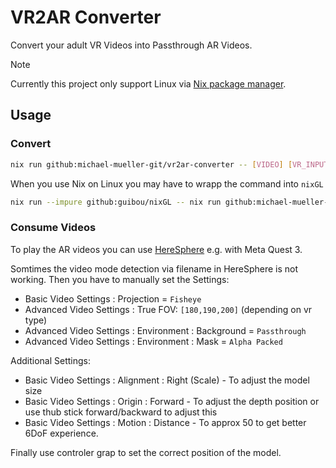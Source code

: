 # VR2AR Converter

Convert your adult VR Videos into Passthrough AR Videos. 

> [!NOTE]
> Currently this project only support Linux via [Nix package manager](https://nixos.org/download.html).

## Usage

### Convert

```sh
nix run github:michael-mueller-git/vr2ar-converter -- [VIDEO] [VR_INPUT_TYPE] 
```

When you use Nix on Linux you may have to wrapp the command into `nixGL` 

```sh
nix run --impure github:guibou/nixGL -- nix run github:michael-mueller-git/vr2ar-converter -- [VIDEO] [VR_INPUT_TYPE] 
```

### Consume Videos

To play the AR videos you can use [HereSphere](https://heresphere.com/) e.g. with Meta Quest 3.

Somtimes the video mode detection via filename in HereSphere is not working. Then you have to manually set the Settings:

- Basic Video Settings : Projection = `Fisheye` 
- Advanced Video Settings : True FOV: `[180,190,200]` (depending on vr type)
- Advanced Video Settings : Environment : Background = `Passthrough`
- Advanced Video Settings : Environment : Mask = `Alpha Packed`

Additional Settings:

- Basic Video Settings : Alignment : Right (Scale) - To adjust the model size
- Basic Video Settings : Origin : Forward - To adjust the depth position or use thub stick forward/backward to adjust this
- Basic Video Settings : Motion : Distance - To approx 50 to get better 6DoF experience.

Finally use controler grap to set the correct position of the model.
